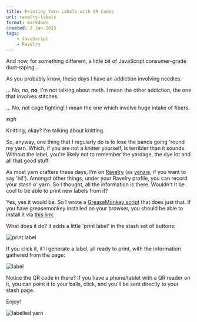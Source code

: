 ```yaml
---
title: Printing Yarn Labels with QR Codes
url: ravelry-labels
format: markdown
created: 2 Jan 2015
tags:
    - JavaScript
    - Ravelry
---
```


And now, for something different, a little bit of
JavaScript consumer-grade duct-taping...

As you probably know, these days I have an addiction involving needles. 

...  No, *no*, **no**, I'm not talking about meth. I mean the other addiction, the one
that involves stitches.

... No, not cage fighting! I mean the one which involve huge intake of fibers.

*sigh* 

Knitting, okay? I'm talking about knitting.

So, anyway, one thing that I regularly do is to lose
the bands going 'round my yarn. Which, if you are not a knitter yourself,
is terribler than it sounds. Without the label, you're likely not to remember 
the yardage, the dye lot and all that good stuff.

As most yarn crafters these days, I'm on [Ravelry](http://ravelry.com) 
(as [yenzie](http://www.ravelry.com/people/yenzie), if you want to say 'hi!').
Amongst other things, under your Ravelry profile, 
you can record your stash o' yarn. So I thought, all the information
is there. Wouldn't it be cool to be able to print new labels from it?

Yes, yes it would be. So I wrote a [GreaseMonkey
script](https://github.com/yanick/greaseyanick/blob/master/Ravelry_Stash_Labels.user.js)
that does just that.  If you have greasemonkey installed on your browser, you
should be able to install it via [this link](https://github.com/yanick/greaseyanick/raw/master/Ravelry_Stash_Labels.user.js).

What does it do? It adds a little 'print label' in the stash set of buttons:

![print label](__ENTRY_DIR__/print.png)

If you click it, it'll generate a label, all ready to print, 
with the information gathered from the page:

![label](__ENTRY_DIR__/label.png)

Notice the QR code in there? If you have a phone/tablet with a QR reader on it,
you can point it to your balls, click, and you'll be sent directly
to your stash page.

Enjoy!

![labelled yarn](__ENTRY_DIR__/labelled.jpg)








